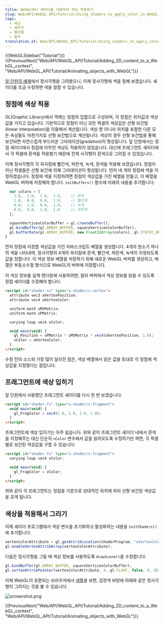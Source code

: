 ```yaml
---
title: WebGL에서 셰이더를 사용하여 색상 적용하기
slug: Web/API/WebGL_API/Tutorial/Using_shaders_to_apply_color_in_WebGL
tags:
  - 색상
  - 셰이더
  - 웹지엘
  - 컬러
translation_of: Web/API/WebGL_API/Tutorial/Using_shaders_to_apply_color_in_WebGL
---
```

{{WebGLSidebar("Tutorial")}} {{PreviousNext("Web/API/WebGL_API/Tutorial/Adding_2D_content_to_a_WebGL_context", "Web/API/WebGL_API/Tutorial/Animating_objects_with_WebGL")}}

[앞 단원의 예제](/ko/docs/Web/WebGL/Adding_2D_content_to_a_WebGL_context)에서 정사각형을 그려봤으니, 이제 정사각형에 색을 칠해 보겠습니다. 셰이더를 조금 수정하면 색을 칠할 수 있습니다.

## 정점에 색상 적용

GL(Graphic Library)에서 객체는 정점의 집합으로 구성되며, 각 정점은 위치값과 색상값을 가지고 있습니다. 기본적으로 정점이 아닌 모든 픽셀의 색상값은 선형 보간법(linear interpolation)을 이용해서 계산됩니다. 색상 뿐 아니라 위치를 포함한 다른 모든 속성들도 마찬가지로 선형 보간법으로 계산됩니다. 색상의 경우 선형 보간법을 통해 보간되면 자연스럽게 부드러운 그라데이션(gradation)이 형성됩니다. 앞 단원에서는 정점 셰이더에서 정점에 아무런 색상도 적용하지 않았습니다. 대신에 프래그먼트 셰이더에서 각 픽셀에 흰색을 적용했기 때문에 전체 사각형이 흰색으로 그려질 수 있었습니다.

이제 정사각형의 각 꼭지점에 빨간색, 파란색, 녹색, 흰색을 적용해 보겠습니다. 정점이 아닌 픽셀들은 선형 보간에 의해 그라데이션이 형성됩니다. 먼저 네 개의 정점에 색을 지정하겠습니다. 정점에 색을 지정하려면 정점의 색상값을 가진 배열을 만들고, 이 배열을 WebGL 버퍼에 저장해야 합니다. `initBuffers()` 함수에 아래의 내용을 추가합니다:

```js
  var colors = [
    1.0,  1.0,  1.0,  1.0,    // 흰색
    1.0,  0.0,  0.0,  1.0,    // 빨간색
    0.0,  1.0,  0.0,  1.0,    // 녹색
    0.0,  0.0,  1.0,  1.0     // 파란색
  ];

  squareVerticesColorBuffer = gl.createBuffer();
  gl.bindBuffer(gl.ARRAY_BUFFER, squareVerticesColorBuffer);
  gl.bufferData(gl.ARRAY_BUFFER, new Float32Array(colors), gl.STATIC_DRAW);
}
```

먼저 정점에 지정할 색상값을 가진 자바스크립트 배열을 생성합니다. 4개의 원소가 하나의 색을 나타내며, 정사각형의 4개의 꼭지점에 흰색, 빨간색, 파란색, 녹색이 지정되도록 값을 정합니다. 이 색상 정보 배열을 저장하기 위해 새로운 WebGL 버퍼를 생성하고, 배열은 부동소수점 형식으로 WebGL의 버퍼에 저장합니다.

이 색상 정보를 실제 렌더링에 사용하려면, 컬러 버퍼에서 색상 정보를 읽을 수 있도록 정점 셰이더를 수정해야 합니다:

```html
<script id="shader-vs" type="x-shader/x-vertex">
  attribute vec3 aVertexPosition;
  attribute vec4 aVertexColor;

  uniform mat4 uMVMatrix;
  uniform mat4 uPMatrix;

  varying lowp vec4 vColor;

  void main(void) {
    gl_Position = uPMatrix * uMVMatrix * vec4(aVertexPosition, 1.0);
    vColor = aVertexColor;
  }
</script>
```

수정 전의 소스와 가장 많이 달라진 점은, 색상 배열에서 읽은 값을 토대로 각 정점에 색상값을 지정했다는 점입니다.

## 프래그먼트에 색상 입히기

앞 단원에서 사용했던 프래그먼트 셰이더를 다시 한 번 보겠습니다:

```html
<script id="shader-fs" type="x-shader/x-fragment">
  void main(void) {
    gl_FragColor = vec4(1.0, 1.0, 1.0, 1.0);
  }
</script>
```

프래그먼트에 색상 입히기는 아주 쉽습니다. 위와 같이 프래그먼트 셰이더 내에서 흰색을 지정해주는 대신 단순히 `vColor` 변수에서 값을 읽어오도록 수정하기만 하면, 각 픽셀 별로 보간된 색상값을 구할 수 있습니다:

```html
<script id="shader-fs" type="x-shader/x-fragment">
  varying lowp vec4 vColor;

  void main(void) {
    gl_FragColor = vColor;
  }
</script>
```

위와 같이 각 프래그먼트는 정점을 기준으로 상대적인 위치에 따라 선형 보간된 색상값을 갖게 됩니다.

## 색상을 적용해서 그리기

이제 셰이더 프로그램에서 색상 변수를 초기화하고 활성화하는 내용을 `initShaders()`에 추가합니다:

```js
vertexColorAttribute = gl.getAttribLocation(shaderProgram, "aVertexColor");
gl.enableVertexAttribArray(vertexColorAttribute);
```

다음은 정사각형을 그릴 때 색상 정보를 사용하도록 `drawScene()`을 수정합니다:

```js
gl.bindBuffer(gl.ARRAY_BUFFER, squareVerticesColorBuffer);
gl.vertexAttribPointer(vertexColorAttribute, 4, gl.FLOAT, false, 0, 0);
```

이제 WebGL이 호환되는 브라우저에서 [샘플](/samples/webgl/sample3/index.html)을 보면, 검정색 바탕에 아래와 같은 정사각형이 그려지는 것을 볼 수 있습니다:

<img alt="screenshot.png" class="default internal" src="/@api/deki/files/4081/=screenshot.png">

{{PreviousNext("Web/API/WebGL_API/Tutorial/Adding_2D_content_to_a_WebGL_context", "Web/API/WebGL_API/Tutorial/Animating_objects_with_WebGL")}}
